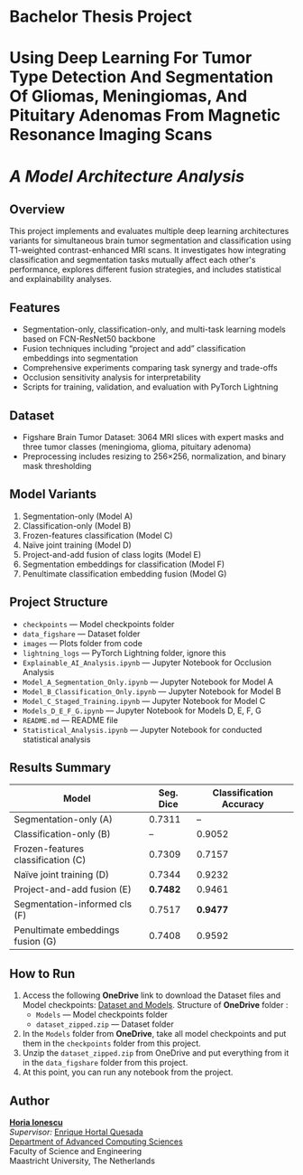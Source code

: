 # Bachelor Thesis Project

# Using Deep Learning For Tumor Type Detection And Segmentation Of Gliomas, Meningiomas, And Pituitary Adenomas From Magnetic Resonance Imaging Scans 
# *A Model Architecture Analysis*

## Overview

This project implements and evaluates multiple deep learning architectures variants for simultaneous brain tumor segmentation and classification using T1-weighted contrast-enhanced MRI scans. It investigates how integrating classification and segmentation tasks mutually affect each other's performance, explores different fusion strategies, and includes statistical and explainability analyses.

## Features

- Segmentation-only, classification-only, and multi-task learning models based on FCN-ResNet50 backbone
- Fusion techniques including “project and add” classification embeddings into segmentation
- Comprehensive experiments comparing task synergy and trade-offs
- Occlusion sensitivity analysis for interpretability
- Scripts for training, validation, and evaluation with PyTorch Lightning

## Dataset

- Figshare Brain Tumor Dataset: 3064 MRI slices with expert masks and three tumor classes (meningioma, glioma, pituitary adenoma)
- Preprocessing includes resizing to 256×256, normalization, and binary mask thresholding

## Model Variants

1. Segmentation-only (Model A)
2. Classification-only (Model B)
3. Frozen-features classification (Model C)
4. Naïve joint training (Model D)
5. Project-and-add fusion of class logits (Model E)
6. Segmentation embeddings for classification (Model F)
7. Penultimate classification embedding fusion (Model G)

## Project Structure
- `checkpoints` — Model checkpoints folder
- `data_figshare` — Dataset folder
- `images` — Plots folder from code
- `lightning_logs` — PyTorch Lightning folder, ignore this
- `Explainable_AI_Analysis.ipynb` — Jupyter Notebook for Occlusion Analysis
- `Model_A_Segmentation_Only.ipynb` — Jupyter Notebook for Model A
- `Model_B_Classification_Only.ipynb` — Jupyter Notebook for Model B
- `Model_C_Staged_Training.ipynb` — Jupyter Notebook for Model C
- `Models_D_E_F_G.ipynb` — Jupyter Notebook for Models D, E, F, G
- `README.md` — README file
- `Statistical_Analysis.ipynb` — Jupyter Notebook for conducted statistical analysis


## Results Summary

| Model                              | Seg. Dice | Classification Accuracy |
|------------------------------------|-----------|-------------------------|
| Segmentation-only (A)              | 0.7311    | –                       |
| Classification-only (B)            | –         | 0.9052                  |
| Frozen-features classification (C) | 0.7309    | 0.7157                  |
| Naïve joint training (D)           | 0.7344    | 0.9232                  |
| Project-and-add fusion (E)         | <b>0.7482 | 0.9461                  |
| Segmentation-informed cls (F)      | 0.7517    | <b>0.9477               |
| Penultimate embeddings fusion (G)  | 0.7408    | 0.9592                  |

## How to Run

1. Access the following **OneDrive** link to download the Dataset files and Model checkpoints:
   [Dataset and Models](https://maastrichtuniversity-my.sharepoint.com/:f:/r/personal/h_ionescu_student_maastrichtuniversity_nl/Documents/Dataset%20and%20Models%20-%20Bachelor%20Thesis%20Horia%20Ionescu?csf=1&web=1&e=uUrLr0).
    Structure of **OneDrive** folder :
    - `Models` — Model checkpoints folder
    - `dataset_zipped.zip` — Dataset folder
2. In the `Models` folder from **OneDrive**, take all model checkpoints and put them in the `checkpoints` folder from this project.
3. Unzip the `dataset_zipped.zip` from OneDrive and put everything from it in the `data_figshare` folder from this project.
4. At this point, you can run any notebook from the project.

## Author

**[Horia Ionescu](mailto:h.ionescu@student.maastrichtuniversity.nl)**  
*Supervisor:* [Enrique Hortal Quesada](mailto:enrique.hortal@maastrichtuniversity.nl)  
[Department of Advanced Computing Sciences](https://www.maastrichtuniversity.nl/research/department-advanced-computing-sciences)  
Faculty of Science and Engineering  
Maastricht University, The Netherlands
